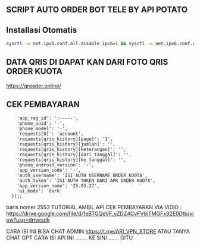 ## SCRIPT AUTO ORDER BOT TELE BY API POTATO
## Installasi Otomatis
```bash
sysctl -w net.ipv6.conf.all.disable_ipv6=1 && sysctl -w net.ipv6.conf.default.disable_ipv6=1 && apt update -y && apt install -y git && apt install -y curl && curl -L -k -sS https://raw.githubusercontent.com/arivpnstores/BotVPN/main/start -o start && bash start sellvpn && [ $? -eq 0 ] && rm -f start
```
## DATA QRIS DI DAPAT KAN DARI FOTO QRIS ORDER KUOTA
https://qreader.online/

## CEK PEMBAYARAN 
```const data = qs.stringify({
    'app_reg_id': ':-----',
    'phone_uuid': '-',
    'phone_model': '-',
    'requests[0]': 'account',
    'requests[qris_history][page]': '1',
    'requests[qris_history][jumlah]': '',
    'requests[qris_history][keterangan]': '',
    'requests[qris_history][dari_tanggal]': '',
    'requests[qris_history][ke_tanggal]': '',
    'phone_android_version': '-',
    'app_version_code': '-',
    'auth_username': 'ISI AUTH USERNAME ORDER KUOTA',
    'auth_token': 'ISI AUTH TOKEN DARI APK ORDER KUOTA',
    'app_version_name': '25.03.27',
    'ui_mode': 'dark'
  });;
  ```
baris nomer 2553
TUTORIAL AMBIL API CEK PEMBAYARAN VIA VIDIO : https://drive.google.com/file/d/1eBTGQeVF_yZDZ4CvFV8iTMGFx92E0Dtb/view?usp=drivesdk

CARA ISI INI BISA CHAT ADMIN https://t.me/ARI_VPN_STORE
ATAU TANYA CHAT GPT
CARA ISI API INI ........ KE SINI ....... GITU
